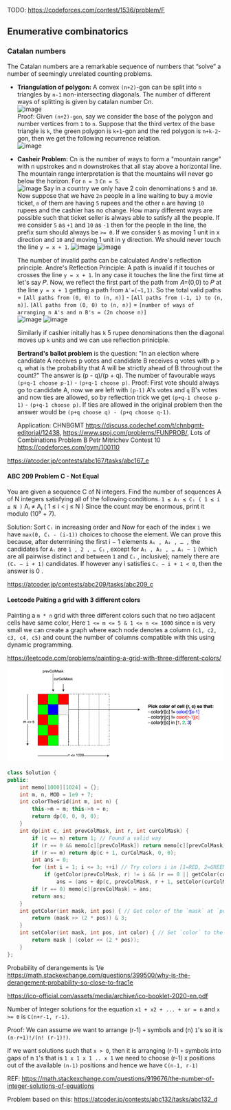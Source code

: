 TODO: https://codeforces.com/contest/1536/problem/F

## Enumerative combinatorics

### Catalan numbers
The Catalan numbers are a remarkable sequence of numbers that “solve” a number of seemingly unrelated counting problems. 

* **Triangulation of polygon:** A convex `(n+2)`-gon can be split into `n` triangles by `n-1` non-intersecting diagonals. The number of different ways of splitting is given by catalan number Cn. \
 ![image](https://user-images.githubusercontent.com/19663316/121805524-3f443880-cc69-11eb-88a5-3ae9587e94d1.png)\
 Proof: Given `(n+2)-gon`, say we consider the base of the polygon and number vertices from `1` to `n`. Suppose that the third vertex of the base triangle is `k`, the green polygon is `k+1`-gon and the red polygon is `n+k-2`-gon, then we get the following recurrence relation.\
 ![image](https://user-images.githubusercontent.com/19663316/121806031-a6fb8300-cc6b-11eb-83d4-e3e0c7d74bbf.png)
 
* **Casheir Problem:** Cn is the number of ways to form a "mountain range" with n upstrokes and n downstrokes that all stay above a horizontal line. The mountain range interpretation is that the mountains will never go below the horizon. For `n = 3`  `Cn = 5`.\
  ![image](https://user-images.githubusercontent.com/19663316/121807707-e6799d80-cc72-11eb-8f5b-d4024f185e7d.png)
  Say in a country we only have 2 coin denominations `5` and `10`. Now suppose that we have `2n` people in a line waiting to buy a movie ticket, `n` of them are having `5` rupees and the other `n` are having `10` rupees and the cashier has no change. How many different ways are possible such that ticket seller is always able to satisfy all the people. If we consider `5` as `+1` and `10` as `-1` then for the people in the line, the prefix sum should always be `>= 0`. If we consider `5` as moving 1 unit in x direction and `10` and moving 1 unit in y direction. We should never touch the line `y = x + 1`.
  ![image](https://user-images.githubusercontent.com/19663316/121807919-ceeee480-cc73-11eb-8446-7997342bbcc2.png)
  ![image](https://user-images.githubusercontent.com/19663316/121807874-a23acd00-cc73-11eb-8fec-9ca0ad1ffa25.png)

  The number of invalid paths can be calculated Andre's reflection principle. Andre's Reflection Principle: A path is invalid if it touches or crosses the line `y = x + 1`. In any case it touches the line the first time at let's say 𝑃. Now, we reflect the first part of the path from 𝐴=(0,0) to 𝑃 at the line `y = x + 1` getting a path from `A′=(−1,1)`. So the total valid paths = `[All paths from (0, 0) to (n, n)]` - `[All paths from (-1, 1) to (n, n)]`. `[All paths from (0, 0) to (n, n)]` = `[number of ways of arranging n A's and n B's = (2n choose n)]`\
  ![image](https://user-images.githubusercontent.com/19663316/121806851-2f2f5780-cc6f-11eb-9a63-df2c741ceb28.png)
  ![image](https://user-images.githubusercontent.com/19663316/121807149-9bf72180-cc70-11eb-8c3f-7d08a4350c77.png)
  
  Similarly if cashier initally has `k` 5 rupee denominations then the diagonal moves up `k` units and we can use reflection priniciple.
  
  **Bertrand's ballot problem** is the question: "In an election where candidate A receives p votes and candidate B receives q votes with p > q, what is the probability that A will be strictly ahead of B throughout the count?" The answer is  (p - q)/(p + q). The number of favourable ways `(p+q-1 choose p-1)` - `(p+q-1 choose p)`. Proof: First vote should always go to candidate A, now we are left with `(p-1)` A's votes and `q` B's votes and now ties are allowed, so by reflection trick we get `(p+q-1 choose p-1)` - `(p+q-1 choose p)`. If ties are allowed in the original problem then the answer would be `(p+q choose q) - (p+q choose q-1)`.
  
  Application: CHNBGMT https://discuss.codechef.com/t/chnbgmt-editorial/12438, https://www.spoj.com/problems/FUNPROB/, Lots of Combinations Problem B Petr Mitrichev Contest 10 https://codeforces.com/gym/100110

https://atcoder.jp/contests/abc167/tasks/abc167_e

#### ABC 209 Problem C - Not Equal
You are given a sequence C of N integers. Find the number of sequences A of N integers satisfying all of the following conditions. `1 ≤ Aᵢ ≤ Cᵢ ( 1 ≤ i ≤ N )` Aᵢ ≠ Aⱼ ( 1 ≤ i < j ≤ N ) Since the count may be enormous, print it modulo (10⁹ + 7).

Solution: Sort `Cᵢ` in increasing order and Now for each of the index `i` we have `max(0, Cᵢ - (i-1))` choices to choose the element. We can prove this because, after determining the first i − 1 elements `A₁ , A₂ , … ,` the candidates for `Aᵢ` are `1 , 2 , … Cᵢ` , except for `A₁ , A₂ , … Aᵢ − 1` (which are all pairwise distinct and between `1` and `Cᵢ` , inclusive); namely there are `(Cᵢ − i + 1)` candidates. If however any i satisfies `Cᵢ − i + 1 < 0`, then the answer is 0 .

https://atcoder.jp/contests/abc209/tasks/abc209_c


#### Leetcode Paiting a grid with 3 different colors

Painting a `m * n` grid with three different colors such that no two adjacent cells have same color, Here `1 <= m <= 5 & 1 <= n <= 1000` since `m` is very small we can create a graph where each node denotes a column `(c1, c2, c3, c4, c5)` and count the number of columns compatible with this using dynamic programming.

https://leetcode.com/problems/painting-a-grid-with-three-different-colors/

![](images/grid_3_colors_21_7_12.png)

```cpp
class Solution {
public:
    int memo[1000][1024] = {};
    int m, n, MOD = 1e9 + 7;
    int colorTheGrid(int m, int n) {
        this->m = m; this->n = n;
        return dp(0, 0, 0, 0);
    }
    int dp(int c, int prevColMask, int r, int curColMask) {
        if (c == n) return 1; // Found a valid way
        if (r == 0 && memo[c][prevColMask]) return memo[c][prevColMask];
        if (r == m) return dp(c + 1, curColMask, 0, 0);
        int ans = 0;
        for (int i = 1; i <= 3; ++i) // Try colors i in [1=RED, 2=GREEN, 3=BLUE]
            if (getColor(prevColMask, r) != i && (r == 0 || getColor(curColMask, r-1) != i))
                ans = (ans + dp(c, prevColMask, r + 1, setColor(curColMask, r, i))) % MOD;
        if (r == 0) memo[c][prevColMask] = ans;
        return ans;
    }
    int getColor(int mask, int pos) { // Get color of the `mask` at `pos`, use 2 bits to store a color
        return (mask >> (2 * pos)) & 3;
    }
    int setColor(int mask, int pos, int color) { // Set `color` to the `mask` at `pos`, use 2 bits to store a color
        return mask | (color << (2 * pos));
    }
};
```

Probability of derangements is 1/e https://math.stackexchange.com/questions/399500/why-is-the-derangement-probability-so-close-to-frac1e

https://ico-official.com/assets/media/archive/ico-booklet-2020-en.pdf


Number of Integer solutions for the equation `x1 + x2 + ... + xr = n` and  `x >= 0` is `C(n+r-1, r-1)`.

Proof: We can assume we want to arrange (r-1) `+` symbols and (n) `1`'s so it is `(n-r+1)!/(n! (r-1)!)`.

If we want solutions such that `x > 0`, then it is arranging (r-1) `+` symbols into gaps of n `1`'s that is `1 x 1 x 1 .. x 1` we need to choose (r-1) x positions out of the available `(n-1)` positions and hence we have `C(n-1, r-1)`

REF: https://math.stackexchange.com/questions/919676/the-number-of-integer-solutions-of-equations

Problem based on this: https://atcoder.jp/contests/abc132/tasks/abc132_d
